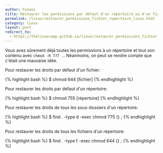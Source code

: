 ```yaml
---
author: Funeoz
title: Restaurer les permissions par défaut d'un répertoire ou d'un fichier
permalink: /linux/restaurer_permissions_fichier_repertoire_linux.html
category: linux
layout: post
redirect_to:
  - https://thelinuxcamp.github.io/linux/restaurer_permissions_fichier_repertoire_linux.html
---
```


Vous avez sûrement déjà toutes les permissions à un répertoire et tout son contenu avec ```chmod -R 777 .```.
Néanmoins, on peut se rendre compte que c'était une mauvaise idée.

Pour restaurer les droits par défaut d'un fichier:

{% highlight bash %}
$ chmod 644 [fichier] 
{% endhighlight %}

Pour restaurer les droits par défaut d'un répertoire:

{% highlight bash %}
$ chmod 755 [répertoire] 
{% endhighlight %}

Pour restaurer les droits de tous les sous-dossiers d'un répertoire:

{% highlight bash %}
$ find . -type d -exec chmod 775 {} \;
{% endhighlight %}

Pour restaurer les droits de tous les fichiers d'un répertoire:

{% highlight bash %}
$ find . -type f -exec chmod 644 {} \;
{% endhighlight %}

